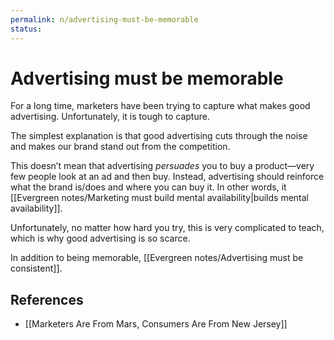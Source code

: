 ```yaml
---
permalink: n/advertising-must-be-memorable
status: 
---
```

# Advertising must be memorable

For a long time, marketers have been trying to capture what makes good advertising. Unfortunately, it is tough to capture.

The simplest explanation is that good advertising cuts through the noise and makes our brand stand out from the competition.

This doesn’t mean that advertising _persuades_ you to buy a product—very few people look at an ad and then buy. Instead, advertising should reinforce what the brand is/does and where you can buy it. In other words, it [[Evergreen notes/Marketing must build mental availability|builds mental availability]].

Unfortunately, no matter how hard you try, this is very complicated to teach, which is why good advertising is so scarce.

In addition to being memorable, [[Evergreen notes/Advertising must be consistent]].

## References

- [[Marketers Are From Mars, Consumers Are From New Jersey]]
